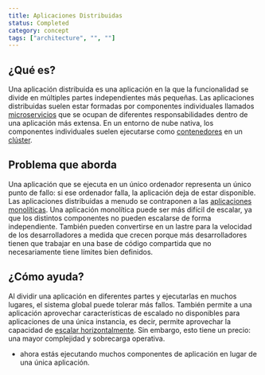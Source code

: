 ```yaml
---
title: Aplicaciones Distribuidas
status: Completed
category: concept
tags: ["architecture", "", ""]
---
```


## ¿Qué es?

Una aplicación distribuida es una aplicación en la que la funcionalidad se divide en múltiples partes independientes más pequeñas. 
Las aplicaciones distribuidas suelen estar formadas por componentes individuales llamados [microservicios](/microservices/)
que se ocupan de diferentes responsabilidades dentro de una aplicación más extensa. 
En un entorno de nube nativa, los componentes individuales suelen ejecutarse como [contenedores](/container/) en un [clúster](/cluster/).


## Problema que aborda

Una aplicación que se ejecuta en un único ordenador representa un único punto de fallo: si ese ordenador falla, la aplicación deja de estar disponible. 
Las aplicaciones distribuidas a menudo se contraponen a las [aplicaciones monolíticas](/monolithic-apps/). 
Una aplicación monolítica puede ser más difícil de escalar, ya que los distintos componentes no pueden escalarse de forma independiente. 
También pueden convertirse en un lastre para la velocidad de los desarrolladores a medida que crecen 
porque más desarrolladores tienen que trabajar en una base de código compartida que no necesariamente tiene límites bien definidos.


## ¿Cómo ayuda?

Al dividir una aplicación en diferentes partes y ejecutarlas en muchos lugares, el sistema global puede tolerar más fallos. 
También permite a una aplicación aprovechar características de escalado no disponibles para aplicaciones de una única instancia, 
es decir, permite aprovechar la capacidad de [escalar horizontalmente](/horizontal-scaling/). 
Sin embargo, esto tiene un precio: una mayor complejidad y sobrecarga operativa. 
- ahora estás ejecutando muchos componentes de aplicación en lugar de una única aplicación.
